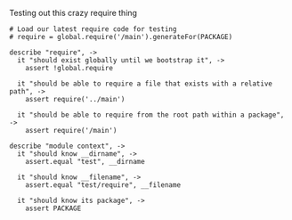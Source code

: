 Testing out this crazy require thing

    # Load our latest require code for testing
    # require = global.require('/main').generateFor(PACKAGE)

    describe "require", ->
      it "should exist globally until we bootstrap it", ->
        assert !global.require

      it "should be able to require a file that exists with a relative path", ->
        assert require('../main')

      it "should be able to require from the root path within a package", ->
        assert require('/main')

    describe "module context", ->
      it "should know __dirname", ->
        assert.equal "test", __dirname
        
      it "should know __filename", ->
        assert.equal "test/require", __filename
        
      it "should know its package", ->
        assert PACKAGE
